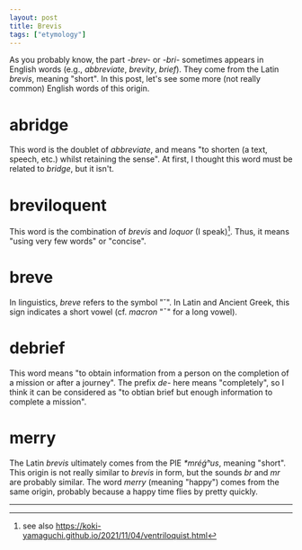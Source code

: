 ```yaml
---
layout: post
title: Brevis
tags: ["etymology"]
---
```


As you probably know, the part *-brev-* or *-bri-* sometimes appears in English words (e.g., *abbreviate*, *brevity*, *brief*).
They come from the Latin *brevis*, meaning "short".
In this post, let's see some more (not really common) English words of this origin.

# abridge
This word is the doublet of *abbreviate*, and means "to shorten (a text, speech, etc.) whilst retaining the sense".
At first, I thought this word must be related to *bridge*, but it isn't.

# breviloquent
This word is the combination of *brevis* and *loquor* (I speak)[^loq-post].
Thus, it means "using very few words" or "concise".

# breve
In linguistics, *breve* refers to the symbol "˘".
In Latin and Ancient Greek, this sign indicates a short vowel (cf. *macron* "¯" for a long vowel).

# debrief
This word means "to obtain information from a person on the completion of a mission or after a journey".
The prefix *de-* here means "completely", so I think it can be considered as "to obtian brief but enough information to complete a mission".

# merry
The Latin *brevis* ultimately comes from the PIE *\*mréǵʰus*, meaning "short".
This origin is not really similar to *brevis* in form, but the sounds *br* and *mr* are probably similar.
The word *merry* (meaning "happy") comes from the same origin, probably because a happy time flies by pretty quickly.

---

[^loq-post]: see also <https://koki-yamaguchi.github.io/2021/11/04/ventriloquist.html>

